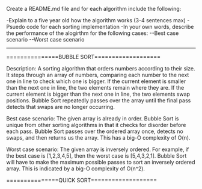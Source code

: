 Create a README.md file and for each algorithm include the following:

-Explain to a five year old how the algorithm works (3-4 sentences max)
-Psuedo code for each sorting implementation
-In your own words, describe the performance of the alogirthm for the following cases:
--Best case scenario
--Worst case scenario
_______________________________________________________________________________________

===============BUBBLE SORT===================

Description: A sorting algorithm that orders numbers according to their size. It steps through an array of numbers, comparing each number to the next one in line to check which one is bigger. If the current element is smaller than the next one in line, the two elements remain where they are. If the current element is bigger than the next one in line, the two elements swap positions. Bubble Sort repeatedly passes over the array until the final pass detects that swaps are no longer occurring.

Best case scenario:
The given array is already in order. Bubble Sort is unique from other sorting algorithms in that it checks for disorder before each pass. Bubble Sort passes over the ordered array once, detects no swaps, and then returns us the array. This has a big-O complexity of O(n).

Worst case scenario:
The given array is inversely ordered. For example, if the best case is [1,2,3,4,5], then the worst case is [5,4,3,2,1]. Bubble Sort will have to make the maximum possible passes to sort an inversely ordered array. This is indicated by a big-O complexity of O(n^2).

===============QUICK SORT===================


